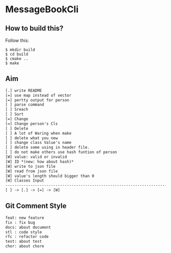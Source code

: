 MessageBookCli
==============

How to build this?
------------------

Follow this:

``` shell
$ mkdir build
$ cd build
$ cmake ..
$ make
```

Aim
---

``` txt
[.] write README
[=] use map instead of vector
[=] pertty output for person
[ ] parse command
[ ] Sreach
[ ] Sort
[=] Change
[=] Change person's Cls
[ ] Delete
[ ] A lot of Waring when make
[ ] delete what you new
[ ] change class Value's name
[ ] delete some using in header file.
[ ] do not make others use hash funtion of person
[W] value: valid or invalid
[W] ID *(new: how about hash)*
[W] write to json file
[W] read from json file
[W] value's length should bigger than 0
[W] Classes Input
-------------------------------------------------------------------------------
[ ] -> [.] -> [=] -> [W]
```

Git Comment Style
-----------------

``` txt
feat: new feature
fix : fix bug
docs: about document
stl : code style
rfc : refactor code
test: about test
chor: about chore
```
